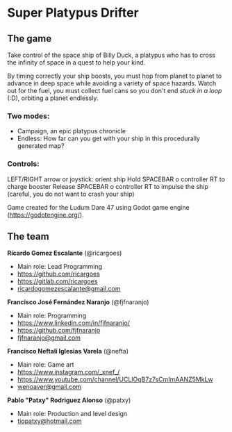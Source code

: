 # Super Platypus Drifter

## The game

Take control of the space ship of Billy Duck, a platypus who has to cross the infinity of space in a quest to help your kind.

By timing correctly your ship boosts, you must hop from planet to planet to advance in deep space while avoiding a variety of space hazards. Watch out for the fuel, you must collect fuel cans so you don't end *stuck in a loop* (:D), orbiting a planet endlessly.

### Two modes:
* Campaign, an epic platypus chronicle
* Endless: How far can you get with your ship in this procedurally generated map?

### Controls:
LEFT/RIGHT arrow or joystick: orient ship
Hold SPACEBAR o controller RT to charge booster
Release SPACEBAR o controller RT to impulse the ship (careful, you do not want to crash your ship)


Game created for the Ludum Dare 47 using Godot game engine (https://godotengine.org/).


## The team

**Ricardo Gomez Escalante** (@ricargoes)
- Main role: Lead Programming
- https://github.com/ricargoes
- https://gitlab.com/ricargoes
- ricardogomezescalante@gmail.com

**Francisco José Fernández Naranjo** (@fjfnaranjo)
- Main role: Programming
- https://www.linkedin.com/in/fjfnaranjo/
- https://github.com/fjfnaranjo
- fjfnaranjo@gmail.com

**Francisco Neftalí Iglesias Varela** (@nefta)
- Main role: Game art
- https://www.instagram.com/_xnef_/
- https://www.youtube.com/channel/UCLlOqB7z7sCmImAANZ5MkLw
- wenoaver@gmail.com

**Pablo "Patxy" Rodriguez Alonso** (@patxy)
- Main role: Production and level design
- tiopatxy@hotmail.com
